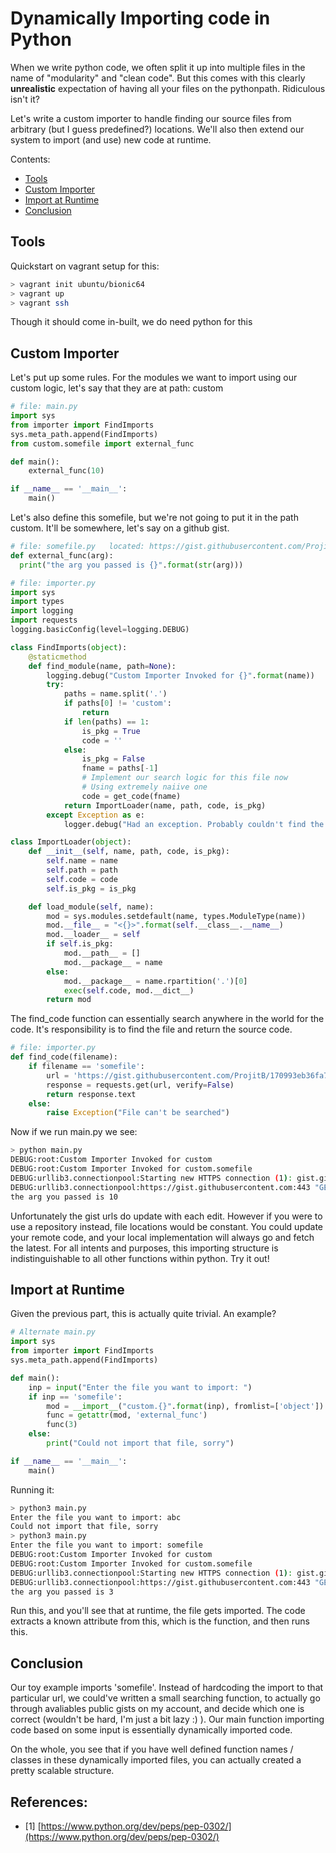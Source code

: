 # Dynamically Importing code in Python

When we write python code, we often split it up into multiple files in the name of "modularity" and "clean code". But this comes with this clearly **unrealistic** expectation of having all your files on the pythonpath. Ridiculous isn't it?

Let's write a custom importer to handle finding our source files from arbitrary (but I guess predefined?) locations. We'll also then extend our system to import (and use) new code at runtime.

Contents:
- [Tools](#tools)
- [Custom Importer](#custom-importer)
- [Import at Runtime](#import-at-runtime)
- [Conclusion](#conclusion)


## Tools
Quickstart on vagrant setup for this:
``` bash
> vagrant init ubuntu/bionic64
> vagrant up
> vagrant ssh
```

Though it should come in-built, we do need python for this

## Custom Importer

Let's put up some rules. For the modules we want to import using our custom logic, let's say that they are at path: custom
```python
# file: main.py
import sys
from importer import FindImports
sys.meta_path.append(FindImports)
from custom.somefile import external_func

def main():
    external_func(10)

if __name__ == '__main__':
    main()

```

Let's also define this somefile, but we're not going to put it in the path custom. It'll be somewhere, let's say on a github gist.
```python
# file: somefile.py   located: https://gist.githubusercontent.com/ProjitB/170993eb36fa7f23152c745a36e63cfc/raw/d5577826bde341ab763688c3d7ab7a5d7848fb0b/somefile.py
def external_func(arg):
  print("the arg you passed is {}".format(str(arg)))

```

```python
# file: importer.py
import sys
import types
import logging
import requests
logging.basicConfig(level=logging.DEBUG)

class FindImports(object):
    @staticmethod
    def find_module(name, path=None):
        logging.debug("Custom Importer Invoked for {}".format(name))
        try:
            paths = name.split('.')
            if paths[0] != 'custom':
                return
            if len(paths) == 1:
                is_pkg = True
                code = ''
            else:
                is_pkg = False
                fname = paths[-1]
                # Implement our search logic for this file now
                # Using extremely naiive one
                code = get_code(fname)
            return ImportLoader(name, path, code, is_pkg)
        except Exception as e:
            logger.debug("Had an exception. Probably couldn't find the module. {}".format(e))

class ImportLoader(object):
    def __init__(self, name, path, code, is_pkg):
        self.name = name
        self.path = path
        self.code = code
        self.is_pkg = is_pkg

    def load_module(self, name):
        mod = sys.modules.setdefault(name, types.ModuleType(name))
        mod.__file__ = "<{}>".format(self.__class__.__name__)
        mod.__loader__ = self
        if self.is_pkg:
            mod.__path__ = []
            mod.__package__ = name
        else:
            mod.__package__ = name.rpartition('.')[0]
            exec(self.code, mod.__dict__)
        return mod
```

The find\_code function can essentially search anywhere in the world for the code. It's responsibility is to find the file and return the source code.
```python
# file: importer.py
def find_code(filename):
    if filename == 'somefile':
        url = 'https://gist.githubusercontent.com/ProjitB/170993eb36fa7f23152c745a36e63cfc/raw/d5577826bde341ab763688c3d7ab7a5d7848fb0b/somefile.py'
        response = requests.get(url, verify=False)
        return response.text
    else:
        raise Exception("File can't be searched")
```


Now if we run main.py we see:
``` bash
> python main.py
DEBUG:root:Custom Importer Invoked for custom
DEBUG:root:Custom Importer Invoked for custom.somefile
DEBUG:urllib3.connectionpool:Starting new HTTPS connection (1): gist.githubusercontent.com
DEBUG:urllib3.connectionpool:https://gist.githubusercontent.com:443 "GET /ProjitB/170993eb36fa7f23152c745a36e63cfc/raw/d5577826bde341ab763688c3d7ab7a5d7848fb0b/somefile.py HTTP/1.1" 200 76
the arg you passed is 10
```

Unfortunately the gist urls do update with each edit. However if you were to use a repository instead, file locations would be constant. You could update your remote code, and your local implementation will always go and fetch the latest.
For all intents and purposes, this importing structure is indistinguishable to all other functions within python. Try it out!

## Import at Runtime
Given the previous part, this is actually quite trivial.
An example?
```python
# Alternate main.py
import sys
from importer import FindImports
sys.meta_path.append(FindImports)

def main():
    inp = input("Enter the file you want to import: ")
    if inp == 'somefile':
        mod = __import__("custom.{}".format(inp), fromlist=['object'])
        func = getattr(mod, 'external_func')
        func(3)
    else:
        print("Could not import that file, sorry")

if __name__ == '__main__':
    main()
```
Running it:
```bash
> python3 main.py
Enter the file you want to import: abc
Could not import that file, sorry
> python3 main.py
Enter the file you want to import: somefile
DEBUG:root:Custom Importer Invoked for custom
DEBUG:root:Custom Importer Invoked for custom.somefile
DEBUG:urllib3.connectionpool:Starting new HTTPS connection (1): gist.githubusercontent.com
DEBUG:urllib3.connectionpool:https://gist.githubusercontent.com:443 "GET /ProjitB/170993eb36fa7f23152c745a36e63cfc/raw/d5577826bde341ab763688c3d7ab7a5d7848fb0b/somefile.py HTTP/1.1" 200 76
the arg you passed is 3
```

Run this, and you'll see that at runtime, the file gets imported. The code extracts a known attribute from this, which is the function, and then runs this.


## Conclusion
 Our toy example imports 'somefile'. Instead of hardcoding the import to that particular url, we could've written a small searching function, to actually go through avaliables public gists on my account, and decide which one is correct (wouldn't be hard, I'm just a bit lazy :) ). Our main function importing code based on some input is essentially dynamically imported code.

 On the whole, you see that if you have well defined function names / classes in these dynamically imported files, you can actually created a pretty scalable structure.


## References:
- [1] [https://www.python.org/dev/peps/pep-0302/](https://www.python.org/dev/peps/pep-0302/)
